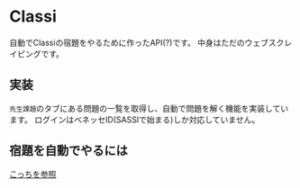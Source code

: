 # Classi
自動でClassiの宿題をやるために作ったAPI(?)です。 
中身はただのウェブスクレイピングです。

## 実装
`先生課題`のタブにある問題の一覧を取得し、自動で問題を解く機能を実装しています。
ログインはベネッセID(SASSIで始まる)しか対応していません。

## 宿題を自動でやるには
[こっちを参照](https://github.com/Nerahikada/)
